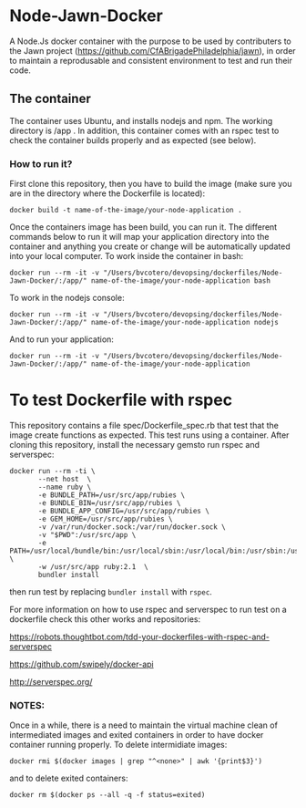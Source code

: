# Node-Jawn-Docker

A Node.Js docker container with the purpose to be used by contributers to the Jawn project (https://github.com/CfABrigadePhiladelphia/jawn), in order to maintain a reprodusable and consistent environment to test and run their code.

## The container

The container uses Ubuntu, and installs nodejs and npm. The working directory is /app .
In addition, this container comes with an rspec test to check the container builds properly and as expected (see below).

### How to run it?

First clone this repository, then you have to build the image (make sure you are in the directory where the Dockerfile is located):

```docker build -t name-of-the-image/your-node-application .```

Once the containers image has been build, you can run it. The different commands below to run it will map your application directory into the container and anything you create or change will be automatically updated into your local computer.
To work inside the container in bash:

```docker run --rm -it -v "/Users/bvcotero/devopsing/dockerfiles/Node-Jawn-Docker/:/app/" name-of-the-image/your-node-application bash```

To work in the nodejs console:

```docker run --rm -it -v "/Users/bvcotero/devopsing/dockerfiles/Node-Jawn-Docker/:/app/" name-of-the-image/your-node-application nodejs```

And to run your application:

```docker run --rm -it -v "/Users/bvcotero/devopsing/dockerfiles/Node-Jawn-Docker/:/app/" name-of-the-image/your-node-application```


# To test Dockerfile with rspec

This repository contains a file spec/Dockerfile_spec.rb that test that the image create functions as expected.
This test runs using a container.
After cloning this repository, install the necessary gemsto run rspec and serverspec:
```
docker run --rm -ti \
       --net host  \
       --name ruby \
       -e BUNDLE_PATH=/usr/src/app/rubies \
       -e BUNDLE_BIN=/usr/src/app/rubies \
       -e BUNDLE_APP_CONFIG=/usr/src/app/rubies \
       -e GEM_HOME=/usr/src/app/rubies \
       -v /var/run/docker.sock:/var/run/docker.sock \
       -v "$PWD":/usr/src/app \
       -e PATH=/usr/local/bundle/bin:/usr/local/sbin:/usr/local/bin:/usr/sbin:/usr/bin:/sbin:/bin:/usr/src/app:/usr/src/app/rubies \
       -w /usr/src/app ruby:2.1  \
       bundler install
```
then run test by replacing ```bundler install``` with ```rspec```.

For more information on how to use rspec and serverspec to run test on a dockerfile check this other works and repositories:

https://robots.thoughtbot.com/tdd-your-dockerfiles-with-rspec-and-serverspec

https://github.com/swipely/docker-api

http://serverspec.org/

### NOTES:
Once in a while, there is a need to maintain the virtual machine clean of intermediated images and exited containers
in order to have docker container running properly.
To delete intermidiate images:

```docker rmi $(docker images | grep "^<none>" | awk '{print$3}')```

and to delete exited containers:

```docker rm $(docker ps --all -q -f status=exited)```
